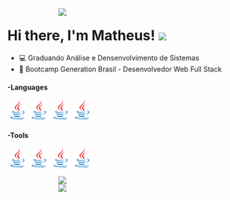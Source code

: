 <img align="right" width="400px" src="https://github.com/MatheusSCaetano/MatheusSCaetano/blob/main/blackpanther.gif">

<div align="left">
 
# Hi there, I'm Matheus! <img src="https://raw.githubusercontent.com/MartinHeinz/MartinHeinz/master/wave.gif" width="30px">
- 💻 Graduando Análise e Densenvolvimento de Sistemas
- 🚀 Bootcamp Generation Brasil - Desenvolvedor Web Full Stack 


 <h4></b>-Languages</b></h4>
<code><img width="40px" src="https://github.com/devicons/devicon/blob/master/icons/java/java-original.svg"/></code>
<code><img width="40px" src="https://github.com/devicons/devicon/blob/master/icons/java/java-original.svg"/></code> 
<code><img width="40px" src="https://github.com/devicons/devicon/blob/master/icons/java/java-original.svg"/></code> 
<code><img width="40px" src="https://github.com/devicons/devicon/blob/master/icons/java/java-original.svg"/></code>

 <h4></b>-Tools</b></h4>
<code><img width="40px" src="https://github.com/devicons/devicon/blob/master/icons/java/java-original.svg"/></code>
<code><img width="40px" src="https://github.com/devicons/devicon/blob/master/icons/java/java-original.svg"/></code> 
<code><img width="40px" src="https://github.com/devicons/devicon/blob/master/icons/java/java-original.svg"/></code> 
<code><img width="40px" src="https://github.com/devicons/devicon/blob/master/icons/java/java-original.svg"/></code>

</div>

<p>
<img align="right" width="400px" src="https://github-readme-stats.vercel.app/api/top-langs/?username=MatheusSCaetano&hide=html,css&layout=compact&theme=vision-friendly-dark"/>
</p>
<p>
  <img align="right" width="400px" src="https://github-readme-stats.vercel.app/api?username=MatheusSCaetano&show_icons=true,css&layout=compact&theme=vision-friendly-dark" />
</p>

